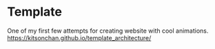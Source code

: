 # Template 
One of my first few attempts for creating website with cool animations.
https://kitsonchan.github.io/template_architecture/
